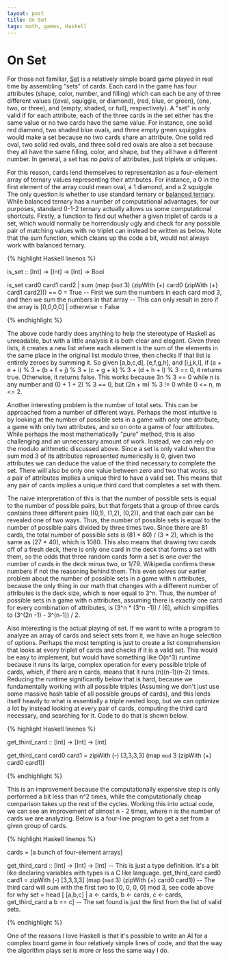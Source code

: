 ```yaml
---
layout: post
title: On Set
tags: math, games, Haskell
---
```


On Set
======

For those not familiar, [Set](https://en.wikipedia.org/wiki/Set_%28game%29) is a relatively simple board game played in real time by assembling "sets" of cards.  Each card in the game has four attributes (shape, color, number, and filling) which can each be any of three different values ((oval, squiggle, or diamond), (red, blue, or green), (one, two, or three), and (empty, shaded, or full), respectively).  A "set" is only valid if for each attribute, each of the three cards in the set either has the same value or no two cards have the same value.  For instance, one solid red diamond, two shaded blue ovals, and three empty green squiggles would make a set because no two cards share an attribute.  One solid red oval, two solid red ovals, and three solid red ovals are also a set because they all have the same filling, color, and shape, but they all have a different number.  In general, a set has no *pairs* of attributes, just triplets or uniques.

For this reason, cards lend themselves to representation as a four-element array of ternary values representing their attributes.  For instance, a 0 in the first element of the array could mean oval, a 1 diamond, and a 2 squiggle.  The only question is whether to use standard ternary or [balanced ternary](https://en.wikipedia.org/wiki/Balanced_ternary).  While balanced ternary has a number of computational advantages, for our purposes, standard 0-1-2 ternary actually allows us some computational shortcuts.  Firstly, a function to find out whether a given triplet of cards is a set, which would normally be horrendously ugly and check for any possible pair of matching values with no triplet can instead be written as below.  Note that the sum function, which cleans up the code a bit, would not always work with balanced ternary.

{% highlight Haskell linenos %}

is_set :: [Int] -> [Int] -> [Int] -> Bool

is_set card0 card1 card2
  | sum (map (`mod` 3) (zipWith (+) card0 (zipWith (+) card1 card2))) == 0 = True
  -- First we sum the numbers in each card mod 3, and then we sum the numbers in that array
  -- This can only result in zero if the array is [0,0,0,0]
  | otherwise                                                              = False

{% endhighlight %}

The above code hardly does anything to help the stereotype of Haskell as unreadable, but with a little analysis it is both clear and elegant.  Given three lists, it creates a new list where each element is the sum of the elements in the same place in the original list modulo three, then checks if that list is entirely zeroes by summing it. So given [a,b,c,d], [e,f,g,h], and [i,j,k,l], if (a + e + i) % 3 + (b + f + j) % 3 + (c + g + k) % 3 + (d + h + l) % 3 == 0, it returns true.  Otherwise, it returns false.  This works because 3n % 3 == 0 while n is any number and (0 + 1 + 2) % 3 == 0, but (2n + m) % 3 != 0 while 0 <= n, m <= 2.

Another interesting problem is the number of total sets.  This can be approached from a number of different ways.  Perhaps the most intuitive is by looking at the number of possible sets in a game with only one attribute, a game with only two attributes, and so on onto a game of four attributes.  While perhaps the most mathematically "pure" method, this is also challenging and an unnecessary amount of work.  Instead, we can rely on the modulo arithmetic discussed above.  Since a set is only valid when the sum mod 3 of its attributes represented numerically is 0, given two attributes we can deduce the value of the third necessary to complete the set.  There will also be only one value between zero and two that works, so a pair of attributes implies a unique third to have a valid set.  This means that any pair of cards implies a unique third card that completes a set with them.

The naive interpretation of this is that the number of possible sets is equal to the number of possible pairs, but that forgets that a group of three cards contains three different pairs ((0,1), (1,2), (0,2)), and that each pair can be revealed one of two ways.  Thus, the number of possible sets is equal to the number of possible pairs divided by three times two.  Since there are 81 cards, the total number of possible sets is (81 * 80) / (3 * 2), which is the same as (27 * 40), which is 1080.  This also means that drawing two cards off of a fresh deck, there is only one card in the deck that forms a set with them, so the odds that three random cards form a set is one over the number of cards in the deck minus two, or 1/79.  Wikipedia confirms these numbers if not the reasoning behind them.  This even solves our earlier problem about the number of possible sets in a game with n attributes, because the only thing in our math that changes with a different number of attributes is the deck size, which is now equal to 3^n.  Thus, the number of possible sets in a game with n attributes, assuming there is exactly one card for every combination of attributes, is (3^n * (3^n -1)) / (6), which simplifies to (3^(2n -1) - 3^(n-1)) / 2.

Also interesting is the actual playing of set.  If we want to write a program to analyze an array of cards and select sets from it, we have an huge selection of options.  Perhaps the most tempting is just to create a list comprehension that looks at every triplet of cards and checks if it is a valid set.  This would be easy to implement, but would have something like O(n^3) runtime because it runs its large, complex operation for every possible triple of cards, which, if there are n cards, means that it runs (n)(n-1)(n-2) times.  Reducing the runtime significantly below that is hard, because we fundamentally working with all possible triples (Assuming we don't just use some massive hash table of all possible groups of cards), and this lends itself heavily to what is essentially a triple nested loop, but we can optimize a lot by instead looking at every pair of cards, computing the third card necessary, and searching for it.  Code to do that is shown below.

{% highlight Haskell linenos %}

get_third_card :: [Int] -> [Int] -> [Int]

get_third_card card0 card1 = zipWith (-) [3,3,3,3] (map `mod` 3 (zipWith (+) card0 card1))

{% endhighlight %}

This is an improvement because the computationally expensive step is only performed a bit less than n^2 times, while the computationally cheap comparison takes up the rest of the cycles.  Working this into actual code, we can see an improvement of almost n - 2 times, where n is the number of cards we are analyzing.  Below is a four-line program to get a set from a given group of cards.

{% highlight Haskell linenos %}

cards = [a bunch of four-element arrays]

get_third_card :: [Int] -> [Int] -> [Int]
-- This is just a type definition.  It's a bit like declaring variables with types is a C like language.
get_third_card card0 card1 = zipWith (-) [3,3,3,3] (map (`mod` 3) (zipWith (+) card0 card1))
-- The third card will sum with the first two to [0, 0, 0, 0] mod 3, see code above for why
set  = head [ [a,b,c] | a <- cards, b <- cards, c <- cards, get_third_card a b == c]
-- The set found is just the first from the list of valid sets.

{% endhighlight %}

One of the reasons I love Haskell is that it's possible to write an AI for a complex board game in four relatively simple lines of code, and that the way the algorithm plays set is more or less the same way I do.
